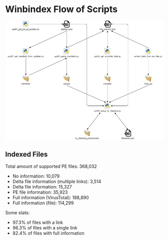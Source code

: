 # Winbindex Flow of Scripts

![winbindex-scripts-flow.png](winbindex-scripts-flow.png)

## Indexed Files

<!--FileStats-->
Total amount of supported PE files: 368,032

* No information: 10,079
* Delta file information (multiple links): 3,514
* Delta file information: 15,327
* PE file information: 35,923
* Full information (VirusTotal): 188,890
* Full information (file): 114,299

Some stats:

* 97.3% of files with a link
* 96.3% of files with a single link
* 82.4% of files with full information
<!--/FileStats-->

